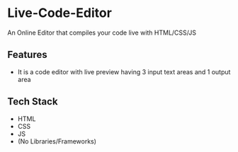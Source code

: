 # Live-Code-Editor
  
An Online Editor that compiles your code live with HTML/CSS/JS

## Features

- It is a code editor with live preview having 3 input text areas and 1 output area

## Tech Stack

- HTML
- CSS
- JS 
- (No Libraries/Frameworks)
